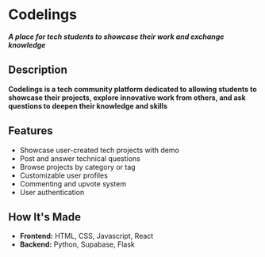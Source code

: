 # Codelings
***A place for tech students to showcase their work and exchange knowledge***

## Description
**Codelings is a tech community platform dedicated to allowing students to showcase their projects, explore innovative work from others, and ask questions to deepen their knowledge and skills**

## Features
* Showcase user-created tech projects with demo
* Post and answer technical questions
* Browse projects by category or tag
* Customizable user profiles
* Commenting and upvote system
* User authentication

## How It's Made
* **Frontend:** HTML, CSS, Javascript, React
* **Backend:** Python, Supabase, Flask



